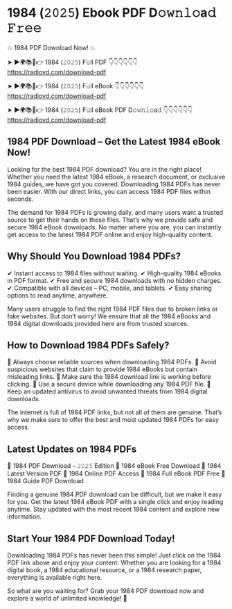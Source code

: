 # 1984 (𝟸𝟶𝟸𝟻) Ebook PDF D𝚘𝚠𝚗𝚕𝚘a𝚍 𝙵𝚛𝚎𝚎

💥 1984 PDF Download Now! 💥

➤ ►🌍📚📱👉 1984 (𝟸𝟶𝟸𝟻) F𝚞ll PDF 👇👇👇👇👇👇
https://radiovd.com/download-pdf

➤ ►🌍📚📱👉 1984 (𝟸𝟶𝟸𝟻) F𝚞ll eBook 👇👇👇👇👇👇
https://radiovd.com/download-pdf

➤ ►🌍📚📱👉 1984 (𝟸𝟶𝟸𝟻) F𝚞ll eBook PDF D𝚘𝚠𝚗𝚕𝚘a𝚍 👇👇👇👇👇👇
https://radiovd.com/download-pdf

## 1984 PDF Download – Get the Latest 1984 eBook Now!

Looking for the best 1984 PDF download? You are in the right place! Whether you need the latest 1984 eBook, a research document, or exclusive 1984 guides, we have got you covered. Downloading 1984 PDFs has never been easier. With our direct links, you can access 1984 PDF files within seconds.

The demand for 1984 PDFs is growing daily, and many users want a trusted source to get their hands on these files. That’s why we provide safe and secure 1984 eBook downloads. No matter where you are, you can instantly get access to the latest 1984 PDF online and enjoy high-quality content.

## Why Should You Download 1984 PDFs?

✔ Instant access to 1984 files without waiting.
✔ High-quality 1984 eBooks in PDF format.
✔ Free and secure 1984 downloads with no hidden charges.
✔ Compatible with all devices – PC, mobile, and tablets.
✔ Easy sharing options to read anytime, anywhere.

Many users struggle to find the right 1984 PDF files due to broken links or fake websites. But don’t worry! We ensure that all the 1984 eBooks and 1984 digital downloads provided here are from trusted sources.

## How to Download 1984 PDFs Safely?

📌 Always choose reliable sources when downloading 1984 PDFs.
📌 Avoid suspicious websites that claim to provide 1984 eBooks but contain misleading links.
📌 Make sure the 1984 download link is working before clicking.
📌 Use a secure device while downloading any 1984 PDF file.
📌 Keep an updated antivirus to avoid unwanted threats from 1984 digital downloads.

The internet is full of 1984 PDF links, but not all of them are genuine. That’s why we make sure to offer the best and most updated 1984 PDFs for easy access.

## Latest Updates on 1984 PDFs

🔹 1984 PDF Download – 𝟸𝟶𝟸𝟻 Edition
🔹 1984 eBook Free Download
🔹 1984 Latest Version PDF
🔹 1984 Online PDF Access
🔹 1984 Full eBook PDF Free
🔹 1984 Guide PDF Download

Finding a genuine 1984 PDF download can be difficult, but we make it easy for you. Get the latest 1984 eBook PDF with a single click and enjoy reading anytime. Stay updated with the most recent 1984 content and explore new information.

## Start Your 1984 PDF Download Today!

Downloading 1984 PDFs has never been this simple! Just click on the 1984 PDF link above and enjoy your content. Whether you are looking for a 1984 digital book, a 1984 educational resource, or a 1984 research paper, everything is available right here.

So what are you waiting for? Grab your 1984 PDF download now and explore a world of unlimited knowledge! 🚀